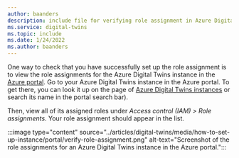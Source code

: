```yaml
---
author: baanders
description: include file for verifying role assignment in Azure Digital Twins setup
ms.service: digital-twins
ms.topic: include
ms.date: 1/24/2022
ms.author: baanders
---
```


One way to check that you have successfully set up the role assignment is to view the role assignments for the Azure Digital Twins instance in the [Azure portal](https://portal.azure.com). Go to your Azure Digital Twins instance in the Azure portal. To get there, you can look it up on the page of [Azure Digital Twins instances](https://portal.azure.com/#blade/HubsExtension/BrowseResource/resourceType/Microsoft.DigitalTwins%2FdigitalTwinsInstances) or search its name in the portal search bar).

Then, view all of its assigned roles under *Access control (IAM) > Role assignments*. Your role assignment should appear in the list. 

:::image type="content" source="../articles/digital-twins/media/how-to-set-up-instance/portal/verify-role-assignment.png" alt-text="Screenshot of the role assignments for an Azure Digital Twins instance in the Azure portal.":::